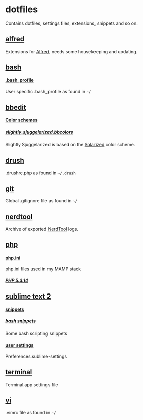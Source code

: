 # dotfiles
Contains dotfiles, settings files, extensions, snippets and so on.

## [alfred](https://github.com/sjugge/dotfiles/tree/master/alfred)
Extensions for [Alfred](http://www.alfredapp.com/), needs some housekeeping and updating.

## [bash](https://github.com/sjugge/dotfiles/tree/master/bash)
#### [.bash_profile](https://github.com/sjugge/dotfiles/blob/master/bash/.bash_profile)
User specific .bash_profile as found in <code>~/</code>

## [bbedit](https://github.com/sjugge/dotfiles/tree/master/bbedit)
#### [Color schemes](https://github.com/sjugge/dotfiles/tree/master/bbedit/color%20schemes)
##### [slightly_sjuggelarized.bbcolors](https://github.com/sjugge/dotfiles/blob/master/bbedit/color%20schemes/slightly_sjuggelarized.bbcolors)
Slightly Sjuggelarized is based on the [Solarized](http://ethanschoonover.com/solarized) color scheme.

## [drush](https://github.com/sjugge/dotfiles/tree/master/drush)
.drushrc.php as found in <code>~/.drush</code>

## [git](https://github.com/sjugge/dotfiles/tree/master/git)
Global .gitignore file as found in <code>~/</code>

## [nerdtool](https://github.com/sjugge/dotfiles/tree/master/nerdtool)
Archive of exported [NerdTool](https://github.com/balthamos/geektool-3) logs.

## [php](https://github.com/sjugge/dotfiles/tree/master/php)
#### [php.ini](https://github.com/sjugge/dotfiles/tree/master/php/php%205.3.14)
php.ini files used in my MAMP stack

##### [PHP 5.3.14](https://github.com/sjugge/dotfiles/blob/master/php/php%205.3.14/php.ini)

## [sublime text 2](https://github.com/sjugge/dotfiles/tree/master/sublime%20text%202)

#### [snippets](https://github.com/sjugge/dotfiles/tree/master/sublime%20text%202/snippets)
##### [bash snippets](https://github.com/sjugge/dotfiles/tree/master/sublime%20text%202/snippets/bash)
Some bash scripting snippets

#### [user settings](https://github.com/sjugge/dotfiles/tree/master/sublime%20text%202/user%20settings)
Preferences.sublime-settings

## [terminal](https://github.com/sjugge/dotfiles/tree/master/terminal)
Terminal.app settings file

## [vi](https://github.com/sjugge/dotfiles/tree/master/vi)
.vimrc file as found in <code>~/</code>
